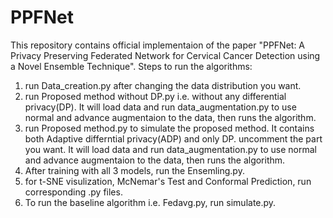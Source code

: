 # PPFNet
This repository contains official implementaion of the paper "PPFNet: A Privacy Preserving Federated Network for Cervical Cancer Detection using a Novel Ensemble Technique".
Steps to run the algorithms:
1) run Data_creation.py after changing the data distribution you want.
2) run Proposed method without DP.py i.e. without any differential privacy(DP). It will load data and run data_augmentation.py to use normal and advance augmentaion to the data, then runs the algorithm.
3) run Proposed method.py to simulate the proposed method. It contains both Adaptive differntial privacy(ADP) and only DP. uncomment the part you want.  It will load data and run data_augmentation.py to use normal and advance augmentaion to the data, then runs the algorithm.
4) After training with all 3 models, run the Ensemling.py.
5) for t-SNE visulization, McNemar's Test and Conformal Prediction, run corresponding .py files.
6) To run the baseline algorithm i.e. Fedavg.py, run simulate.py. 
